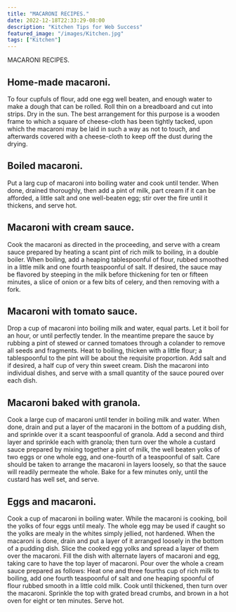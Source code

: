 ```yaml
---
title: "MACARONI RECIPES."
date: 2022-12-18T22:33:29-08:00
description: "Kitchen Tips for Web Success"
featured_image: "/images/Kitchen.jpg"
tags: ["Kitchen"]
---
```


MACARONI RECIPES. 

Home-made macaroni.
------------------ 

To four cupfuls of flour, add one egg well beaten, and enough water to make a dough that can be rolled. Roll thin on a breadboard and cut into strips. Dry in the sun. The best arrangement for this purpose is a wooden frame to which a square of cheese-cloth has been tightly tacked, upon which the macaroni may be laid in such a way as not to touch, and afterwards covered with a cheese-cloth to keep off the dust during the drying. 

Boiled macaroni.
--------------- 

Put a larg cup of macaroni into boiling water and cook until tender. When done, drained thoroughly, then add a pint of milk, part cream if it can be afforded, a little salt and one well-beaten egg; stir over the fire until it thickens, and serve hot. 

Macaroni with cream sauce.
------------------------- 

Cook the macaroni as directed in the proceeding, and serve with a cream sauce prepared by heating a scant pint of rich milk to boiling, in a double boiler. When boiling, add a heaping tablespoonful of flour, rubbed smoothed in a little milk and one fourth teaspoonful of salt. If desired, the sauce may be flavored by steeping in the milk before thickening for ten or fifteen minutes, a slice of onion or a few bits of celery, and then removing with a fork. 

Macaroni with tomato sauce.
-------------------------- 

Drop a cup of macaroni into boiling milk and water, equal parts. Let it boil for an hour, or until perfectly tender. In the meantime prepare the sauce by rubbing a pint of stewed or canned tomatoes through a colander to remove all seeds and fragments. Heat to boiling, thicken with a little flour; a tablespoonful to the pint will be about the requisite proportion. Add salt and if desired, a half cup of very thin sweet cream. Dish the macaroni into individual dishes, and serve with a small quantity of the sauce poured over each dish. 

Macaroni baked with granola.
--------------------------- 

Cook a large cup of macaroni until tender in boiling milk and water. When done, drain and put a layer of the macaroni in the bottom of a pudding dish, and sprinkle over it a scant teaspoonful of granola. Add a second and third layer and sprinkle each with granola; then turn over the whole a custard sauce prepared by mixing together a pint of milk, the well beaten yolks of two eggs or one whole egg, and one-fourth of a teaspoonful of salt. Care should be taken to arrange the macaroni in layers loosely, so that the sauce will readily permeate the whole. Bake for a few minutes only, until the custard has well set, and serve. 

Eggs and macaroni.
----------------- 

Cook a cup of macaroni in boiling water. While the macaroni is cooking, boil the yolks of four eggs until mealy. The whole egg may be used if caught so the yolks are mealy in the whites simply jellied, not hardened. When the macaroni is done, drain and put a layer of it arranged loosely in the bottom of a pudding dish. Slice the cooked egg yolks and spread a layer of them over the macaroni. Fill the dish with alternate layers of macaroni and egg, taking care to have the top layer of macaroni. Pour over the whole a cream sauce prepared as follows: Heat one and three fourths cup of rich milk to boiling, add one fourth teaspoonful of salt and one heaping spoonful of flour rubbed smooth in a little cold milk. Cook until thickened, then turn over the macaroni. Sprinkle the top with grated bread crumbs, and brown in a hot oven for eight or ten minutes. Serve hot.


